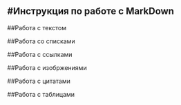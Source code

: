 #Инструкция по работе с MarkDown
---
##Работа с текстом
 
##Работа со списками

##Работа с ссылками

##Работа с изобржениями

##Работа с цитатами

##Работа с таблицами